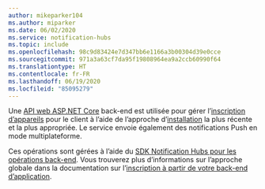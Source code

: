 ```yaml
---
author: mikeparker104
ms.author: miparker
ms.date: 06/02/2020
ms.service: notification-hubs
ms.topic: include
ms.openlocfilehash: 98c9d83424e7d347bb6e1166a3b00304d39e0cce
ms.sourcegitcommit: 971a3a63cf7da95f19808964ea9a2ccb60990f64
ms.translationtype: HT
ms.contentlocale: fr-FR
ms.lasthandoff: 06/19/2020
ms.locfileid: "85095279"
---
```

Une [API web ASP.NET Core](https://dotnet.microsoft.com/apps/aspnet/apis) back-end est utilisée pour gérer l’[inscription d’appareils](https://docs.microsoft.com/azure/notification-hubs/notification-hubs-push-notification-registration-management#what-is-device-registration) pour le client à l’aide de l’approche d’[installation](https://docs.microsoft.com/azure/notification-hubs/notification-hubs-push-notification-registration-management#installations) la plus récente et la plus appropriée. Le service envoie également des notifications Push en mode multiplateforme. 

Ces opérations sont gérées à l’aide du [SDK Notification Hubs pour les opérations back-end](https://www.nuget.org/packages/Microsoft.Azure.NotificationHubs/). Vous trouverez plus d’informations sur l’approche globale dans la documentation sur l’[inscription à partir de votre back-end d’application](https://docs.microsoft.com/azure/notification-hubs/notification-hubs-push-notification-registration-management#registration-management-from-a-backend).
